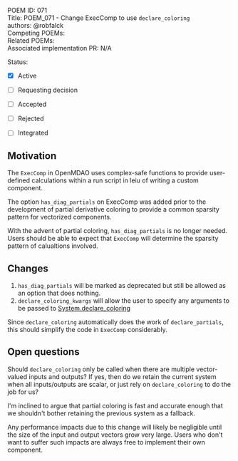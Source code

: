 POEM ID: 071  
Title: POEM_071 - Change ExecComp to use `declare_coloring`  
authors: @robfalck  
Competing POEMs:  
Related POEMs:  
Associated implementation PR: N/A  

Status:

- [x] Active
- [ ] Requesting decision
- [ ] Accepted
- [ ] Rejected
- [ ] Integrated


## Motivation

The `ExecComp` in OpenMDAO uses complex-safe functions to provide user-defined calculations within a run script in leiu of writing a custom component.

The option `has_diag_partials` on ExecComp was added prior to the development of partial derivative coloring to provide a common sparsity pattern for vectorized components.

With the advent of partial coloring, `has_diag_partials` is no longer needed.
Users should be able to expect that `ExecComp` will determine the sparsity pattern of calualtions involved.

## Changes

1. `has_diag_partials` will be marked as deprecated but still be allowed as an option that does nothing.
2. `declare_coloring_kwargs` will allow the user to specify any arguments to be passed to [System.declare_coloring]([https://openmdao.org/newdocs/versions/latest/features/experimental/approx_coloring.html](https://openmdao.org/newdocs/versions/latest/features/experimental/approx_coloring.html#dynamic-coloring))

Since `declare_coloring` automatically does the work of `declare_partials`, this should simplify the code in `ExecComp` considerably.

## Open questions

Should `declare_coloring` only be called when there are multiple vector-valued inputs and outputs?
If yes, then do we retain the current system when all inputs/outputs are scalar, or just rely on `declare_coloring` to do the job for us?

I'm inclined to argue that partial coloring is fast and accurate enough that we shouldn't bother retaining the previous system as a fallback.

Any performance impacts due to this change will likely be negligible until the size of the input and output vectors grow very large.
Users who don't want to suffer such impacts are always free to implement their own component.
